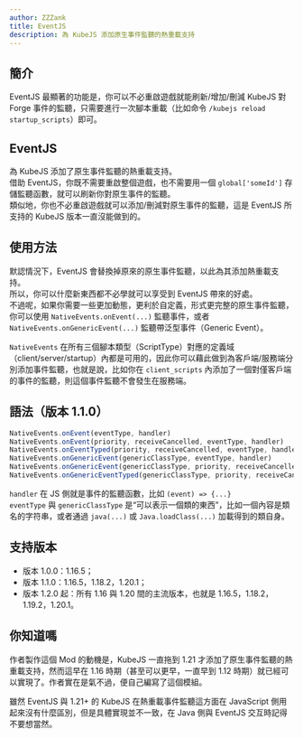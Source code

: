 ```yaml
---
author: ZZZank
title: EventJS
description: 為 KubeJS 添加原生事件監聽的熱重載支持
---
```


<BadgeCompat CurseForge="mc-mods/eventjs" Modrinth="mod/eventjs" Github="ZZZank/EventJS" Mcmod="class/17008"/>

## 簡介

EventJS 最顯著的功能是，你可以不必重啟遊戲就能刷新/增加/刪減 KubeJS 對 Forge 事件的監聽，只需要進行一次腳本重載（比如命令 `/kubejs reload startup_scripts`）即可。

## EventJS

為 KubeJS 添加了原生事件監聽的熱重載支持。  
借助 EventJS，你既不需要重啟整個遊戲，也不需要用一個 `global['someId']` 存儲監聽函數，就可以刷新你對原生事件的監聽。  
類似地，你也不必重啟遊戲就可以添加/刪減對原生事件的監聽，這是 EventJS 所支持的 KubeJS 版本一直沒能做到的。

## 使用方法

默認情況下，EventJS 會替換掉原來的原生事件監聽，以此為其添加熱重載支持。  
所以，你可以什麼新東西都不必學就可以享受到 EventJS 帶來的好處。  
不過呢，如果你需要一些更加動態，更利於自定義，形式更完整的原生事件監聽，你可以使用 `NativeEvents.onEvent(...)` 監聽事件，或者 `NativeEvents.onGenericEvent(...)` 監聽帶泛型事件（Generic Event）。

`NativeEvents` 在所有三個腳本類型（ScriptType）對應的定義域（client/server/startup）內都是可用的，因此你可以藉此做到為客戶端/服務端分別添加事件監聽，也就是說，比如你在 `client_scripts` 內添加了一個對僅客戶端的事件的監聽，則這個事件監聽不會發生在服務端。

## 語法（版本 1.1.0）

```js
NativeEvents.onEvent(eventType, handler)
NativeEvents.onEvent(priority, receiveCancelled, eventType, handler)
NativeEvents.onEventTyped(priority, receiveCancelled, eventType, handler)
NativeEvents.onGenericEvent(genericClassType, eventType, handler)
NativeEvents.onGenericEvent(genericClassType, priority, receiveCancelled, eventType, handler)
NativeEvents.onGenericEventTyped(genericClassType, priority, receiveCancelled, eventType, handler)
```

`handler` 在 JS 側就是事件的監聽函數，比如 `(event) => {...}`  
`eventType` 與 `genericClassType` 是“可以表示一個類的東西”，比如一個內容是類名的字符串，或者通過 `java(...)` 或 `Java.loadClass(...)` 加載得到的類自身。

## 支持版本

- 版本 1.0.0：1.16.5；
- 版本 1.1.0：1.16.5，1.18.2，1.20.1；
- 版本 1.2.0 起：所有 1.16 與 1.20 間的主流版本，也就是 1.16.5，1.18.2，1.19.2，1.20.1。

## 你知道嗎

作者製作這個 Mod 的動機是，KubeJS 一直拖到 1.21 才添加了原生事件監聽的熱重載支持，然而這早在 1.16 時期（甚至可以更早，一直早到 1.12 時期）就已經可以實現了。作者實在是氣不過，便自己編寫了這個模組。

雖然 EventJS 與 1.21+ 的 KubeJS 在熱重載事件監聽這方面在 JavaScript 側用起來沒有什麼區別，但是具體實現並不一致，在 Java 側與 EventJS 交互時記得不要想當然。
